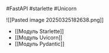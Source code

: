 #FastAPI #starlette #Unicorn 

![[Pasted image 20250325182638.png]]

- [[Модуль Starlette]]
- [[Модуль Uvicorn]]
- [[Модуль Pydantic]]